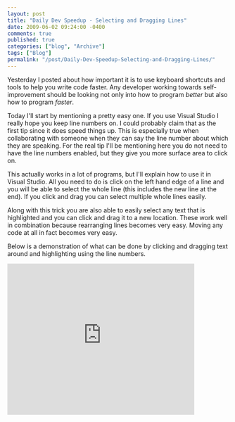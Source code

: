 ```yaml
---
layout: post
title: "Daily Dev Speedup - Selecting and Dragging Lines"
date: 2009-06-02 09:24:00 -0400
comments: true
published: true
categories: ["blog", "Archive"]
tags: ["Blog"]
permalink: "/post/Daily-Dev-Speedup-Selecting-and-Dragging-Lines/"
---
```

<!-- more -->



<p>Yesterday I posted about how important it is to use keyboard shortcuts and tools to help you write code faster. Any developer working towards self-improvement should be looking not only into how to program <em>better</em> but also how to program <em>faster</em>.</p>
<p>Today I'll start by mentioning a pretty easy one. If you use Visual Studio I really hope you keep line numbers on. I could probably claim that as the first tip since it does speed things up. This is especially true when collaborating with someone when they can say the line number about which they are speaking. For the real tip I'll be mentioning here you do not need to have the line numbers enabled, but they give you more surface area to click on.</p>
<p>This actually works in a lot of programs, but I'll explain how to use it in Visual Studio. All you need to do is click on the left hand edge of a line and you will be able to select the whole line (this includes the new line at the end). If you click and drag you can select multiple whole lines easily.</p>
<p>Along with this trick you are also able to easily select any text that is highlighted and you can click and drag it to a new location. These work well in combination because rearranging lines becomes very easy. Moving any code at all in fact becomes very easy.</p>
<p>Below is a demonstration of what can be done by clicking and dragging text around and highlighting using the line numbers.</p>
<p><embed type="application/x-shockwave-flash" width="425" height="344" src="http://www.youtube.com/v/Wkk2MMpzwPU&amp;hl=en&amp;fs=1" allowfullscreen="true" allowscriptaccess="always"></embed></p>
